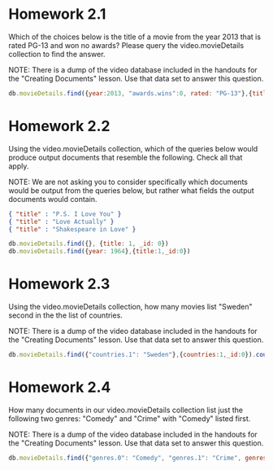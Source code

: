 # Homework 2.1

Which of the choices below is the title of a movie from the year 2013 that is rated PG-13 and won no awards? Please query the video.movieDetails collection to find the answer.

NOTE: There is a dump of the video database included in the handouts for the "Creating Documents" lesson. Use that data set to answer this question.

```javascript
db.movieDetails.find({year:2013, "awards.wins":0, rated: "PG-13"},{title:1})
```

# Homework 2.2

Using the video.movieDetails collection, which of the queries below would produce output documents that resemble the following. Check all that apply.

NOTE: We are not asking you to consider specifically which documents would be output from the queries below, but rather what fields the output documents would contain.

```json
{ "title" : "P.S. I Love You" }
{ "title" : "Love Actually" }
{ "title" : "Shakespeare in Love" }
```

```javascript
db.movieDetails.find({}, {title: 1, _id: 0})
db.movieDetails.find({year: 1964},{title:1,_id:0})
```

# Homework 2.3

Using the video.movieDetails collection, how many movies list "Sweden" second in the the list of countries.

NOTE: There is a dump of the video database included in the handouts for the "Creating Documents" lesson. Use that data set to answer this question.

```javascript
db.movieDetails.find({"countries.1": "Sweden"},{countries:1,_id:0}).count()
```

# Homework 2.4

How many documents in our video.movieDetails collection list just the following two genres: "Comedy" and "Crime" with "Comedy" listed first.

NOTE: There is a dump of the video database included in the handouts for the "Creating Documents" lesson. Use that data set to answer this question.



```javascript
db.movieDetails.find({"genres.0": "Comedy", "genres.1": "Crime", genres: {$size:2}}).count()
```

